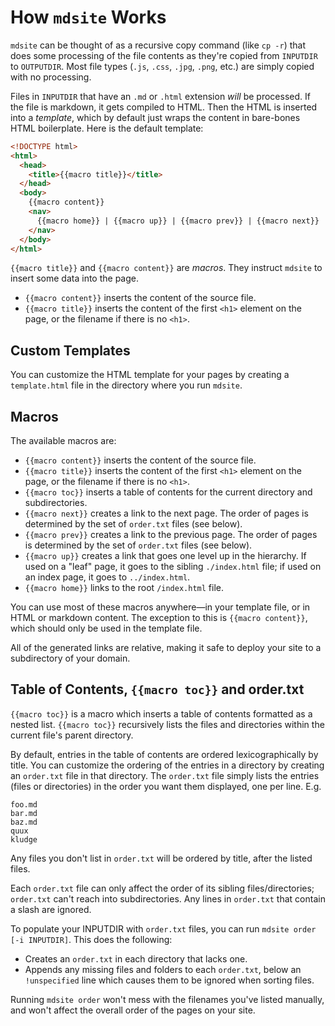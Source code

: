 # How `mdsite` Works

`mdsite` can be thought of as a recursive copy command (like `cp -r`) that does
some processing of the file contents as they're copied from `INPUTDIR` to `OUTPUTDIR`.
Most file types (`.js`, `.css`, `.jpg`, `.png`, etc.) are simply copied with no processing.

Files in `INPUTDIR` that have an `.md` or `.html` extension _will_ be processed.
If the file is markdown, it gets compiled to HTML. Then the HTML is inserted into
a _template_, which by default just wraps the content in bare-bones
HTML boilerplate. Here is the default template:

```html
<!DOCTYPE html>
<html>
  <head>
    <title>{{macro title}}</title>
  </head>
  <body>
    {{macro content}}
    <nav>
      {{macro home}} | {{macro up}} | {{macro prev}} | {{macro next}}
    </nav>
  </body>
</html>
```

`{{macro title}}` and `{{macro content}}` are _macros_. They instruct
`mdsite` to insert some data into the page.

- `{{macro content}}` inserts the content of the source file.
- `{{macro title}}` inserts the content of the first `<h1>` element on the page,
  or the filename if there is no `<h1>`.

## Custom Templates

You can customize the HTML template for your pages by creating a `template.html` file
in the directory where you run `mdsite`.

## Macros

The available macros are:

- `{{macro content}}` inserts the content of the source file.
- `{{macro title}}` inserts the content of the first `<h1>` element on the page,
  or the filename if there is no `<h1>`.
- `{{macro toc}}` inserts a table of contents for the current directory and
  subdirectories.
- `{{macro next}}` creates a link to the next page. The order of pages is determined by the
  set of `order.txt` files (see below).
- `{{macro prev}}` creates a link to the previous page. The order of pages is determined by the
  set of `order.txt` files (see below).
- `{{macro up}}` creates a link that goes one level up in the hierarchy. If used on a "leaf" page,
  it goes to the sibling `./index.html` file; if used on an index page, it goes to `../index.html`.
- `{{macro home}}` links to the root `/index.html` file.

You can use most of these macros anywhere—in your template file, or in HTML or markdown content.
The exception to this is `{{macro content}}`, which should only be used in the template file.

All of the generated links are relative, making it safe to deploy your site to
a subdirectory of your domain.

## Table of Contents, `{{macro toc}}` and order.txt

`{{macro toc}}` is a macro which inserts a table of contents formatted as a nested
list. `{{macro toc}}` recursively lists the files and directories within the current file's
parent directory.

By default, entries in the table of contents are ordered lexicographically by
title. You can customize the ordering of the entries in a directory by creating
an `order.txt` file in that directory. The `order.txt` file simply lists the
entries (files or directories) in the order you want them
displayed, one per line. E.g.

```
foo.md
bar.md
baz.md
quux
kludge
```

Any files you don't list in `order.txt` will be ordered by title, after the
listed files.

Each `order.txt` file can only affect the order of its sibling
files/directories; `order.txt` can't reach into subdirectories. Any lines in
`order.txt` that contain a slash are ignored.

To populate your INPUTDIR with `order.txt` files, you can run
`mdsite order [-i INPUTDIR]`. This does the following:

- Creates an `order.txt` in each directory that lacks one.
- Appends any missing files and folders to each `order.txt`, below an
  `!unspecified` line which causes them to be ignored when sorting
  files.

Running `mdsite order` won't mess with the filenames you've listed
manually, and won't affect the overall order of the pages on your site.